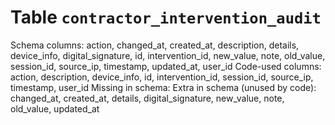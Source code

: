 ﻿# Table `contractor_intervention_audit`
Schema columns: action, changed_at, created_at, description, details, device_info, digital_signature, id, intervention_id, new_value, note, old_value, session_id, source_ip, timestamp, updated_at, user_id
Code-used columns: action, description, device_info, id, intervention_id, session_id, source_ip, timestamp, user_id
Missing in schema: 
Extra in schema (unused by code): changed_at, created_at, details, digital_signature, new_value, note, old_value, updated_at
